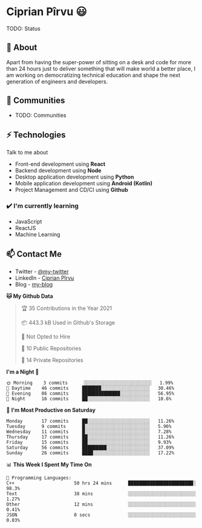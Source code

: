 # Ciprian Pîrvu 😃

TODO: Status

## 🧐 About

Apart from having the super-power of sitting on a desk and code for more than 24 hours just to deliver something that will make world a better place, I am working on democratizing technical education and shape the next generation of engineers and developers.

## 👯 Communities

-   TODO: Communities

## ⚡ Technologies

Talk to me about

-   Front-end development using **React**
-   Backend development using **Node**
-   Desktop application development using **Python**
-   Mobile application development using **Android (Kotlin)**
-   Project Management and CD/CI using **Github**

### ✔️ I'm currently learning

-   JavaScript
-   ReactJS
-   Machine Learning

## 📫 Contact Me

-   Twitter - [@my-twitter]()
-   LinkedIn - [Ciprian Pîrvu](https://www.linkedin.com/in/p%C3%AErvu-ciprian-cristian-4415991b1/)
-   Blog - [my-blog]()

<!--START_SECTION:waka-->
**🐱 My Github Data** 

> 🏆 35 Contributions in the Year 2021
 > 
> 📦 443.3 kB Used in Github's Storage 
 > 
> 🚫 Not Opted to Hire
 > 
> 📜 10 Public Repositories 
 > 
> 🔑 14 Private Repositories  
 > 
**I'm a Night 🦉** 

```text
🌞 Morning    3 commits      ░░░░░░░░░░░░░░░░░░░░░░░░░   1.99% 
🌆 Daytime    46 commits     ███████░░░░░░░░░░░░░░░░░░   30.46% 
🌃 Evening    86 commits     ██████████████░░░░░░░░░░░   56.95% 
🌙 Night      16 commits     ██░░░░░░░░░░░░░░░░░░░░░░░   10.6%

```
📅 **I'm Most Productive on Saturday** 

```text
Monday       17 commits     ██░░░░░░░░░░░░░░░░░░░░░░░   11.26% 
Tuesday      9 commits      █░░░░░░░░░░░░░░░░░░░░░░░░   5.96% 
Wednesday    11 commits     █░░░░░░░░░░░░░░░░░░░░░░░░   7.28% 
Thursday     17 commits     ██░░░░░░░░░░░░░░░░░░░░░░░   11.26% 
Friday       15 commits     ██░░░░░░░░░░░░░░░░░░░░░░░   9.93% 
Saturday     56 commits     █████████░░░░░░░░░░░░░░░░   37.09% 
Sunday       26 commits     ████░░░░░░░░░░░░░░░░░░░░░   17.22%

```


📊 **This Week I Spent My Time On** 

```text
💬 Programming Languages: 
C++                      50 hrs 24 mins      ████████████████████████░   98.3% 
Text                     38 mins             ░░░░░░░░░░░░░░░░░░░░░░░░░   1.27% 
Other                    12 mins             ░░░░░░░░░░░░░░░░░░░░░░░░░   0.41% 
JSON                     0 secs              ░░░░░░░░░░░░░░░░░░░░░░░░░   0.03%

```


<!--END_SECTION:waka-->
